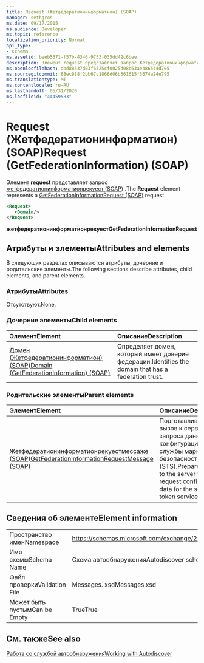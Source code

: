 ```yaml
---
title: Request (Жетфедератионинформатион) (SOAP)
manager: sethgros
ms.date: 09/17/2015
ms.audience: Developer
ms.topic: reference
localization_priority: Normal
api_type:
- schema
ms.assetid: beeb5371-f57b-4346-9753-035dd42c6bee
description: Элемент request представляет запрос Жетфедератионинформатионрекуест (SOAP).
ms.openlocfilehash: dbd88537d03f6325cf0025d08c63ae486544d705
ms.sourcegitcommit: 88ec988f2bb67c1866d06b361615f3674a24e795
ms.translationtype: MT
ms.contentlocale: ru-RU
ms.lasthandoff: 05/31/2020
ms.locfileid: "44459583"
---
```

# <a name="request-getfederationinformation-soap"></a><span data-ttu-id="7a079-103">Request (Жетфедератионинформатион) (SOAP)</span><span class="sxs-lookup"><span data-stu-id="7a079-103">Request (GetFederationInformation) (SOAP)</span></span>

<span data-ttu-id="7a079-104">Элемент **request** представляет запрос [жетфедератионинформатионрекуест (SOAP)](getfederationinformationrequest-soap.md) .</span><span class="sxs-lookup"><span data-stu-id="7a079-104">The **Request** element represents a [GetFederationInformationRequest (SOAP)](getfederationinformationrequest-soap.md) request.</span></span> 
  
```XML
<Request>
   <Domain/>
</Request>
```

 <span data-ttu-id="7a079-105">**жетфедератионинформатионрекуест**</span><span class="sxs-lookup"><span data-stu-id="7a079-105">**GetFederationInformationRequest**</span></span>
## <a name="attributes-and-elements"></a><span data-ttu-id="7a079-106">Атрибуты и элементы</span><span class="sxs-lookup"><span data-stu-id="7a079-106">Attributes and elements</span></span>

<span data-ttu-id="7a079-107">В следующих разделах описываются атрибуты, дочерние и родительские элементы.</span><span class="sxs-lookup"><span data-stu-id="7a079-107">The following sections describe attributes, child elements, and parent elements.</span></span>
  
### <a name="attributes"></a><span data-ttu-id="7a079-108">Атрибуты</span><span class="sxs-lookup"><span data-stu-id="7a079-108">Attributes</span></span>

<span data-ttu-id="7a079-109">Отсутствуют.</span><span class="sxs-lookup"><span data-stu-id="7a079-109">None.</span></span>
  
### <a name="child-elements"></a><span data-ttu-id="7a079-110">Дочерние элементы</span><span class="sxs-lookup"><span data-stu-id="7a079-110">Child elements</span></span>

|<span data-ttu-id="7a079-111">**Элемент**</span><span class="sxs-lookup"><span data-stu-id="7a079-111">**Element**</span></span>|<span data-ttu-id="7a079-112">**Описание**</span><span class="sxs-lookup"><span data-stu-id="7a079-112">**Description**</span></span>|
|:-----|:-----|
|[<span data-ttu-id="7a079-113">Домен (Жетфедератионинформатион) (SOAP)</span><span class="sxs-lookup"><span data-stu-id="7a079-113">Domain (GetFederationInformation) (SOAP)</span></span>](domain-getfederationinformationsoap.md) <br/> |<span data-ttu-id="7a079-114">Определяет домен, который имеет доверие федерации.</span><span class="sxs-lookup"><span data-stu-id="7a079-114">Identifies the domain that has a federation trust.</span></span>  <br/> |
   
### <a name="parent-elements"></a><span data-ttu-id="7a079-115">Родительские элементы</span><span class="sxs-lookup"><span data-stu-id="7a079-115">Parent elements</span></span>

|<span data-ttu-id="7a079-116">**Элемент**</span><span class="sxs-lookup"><span data-stu-id="7a079-116">**Element**</span></span>|<span data-ttu-id="7a079-117">**Описание**</span><span class="sxs-lookup"><span data-stu-id="7a079-117">**Description**</span></span>|
|:-----|:-----|
|[<span data-ttu-id="7a079-118">Жетфедератионинформатионрекуестмессаже (SOAP)</span><span class="sxs-lookup"><span data-stu-id="7a079-118">GetFederationInformationRequestMessage (SOAP)</span></span>](getfederationinformationrequestmessage-soap.md) <br/> |<span data-ttu-id="7a079-119">Подготавливает вызов к серверу для запроса данных конфигурации для службы маркеров безопасности (STS).</span><span class="sxs-lookup"><span data-stu-id="7a079-119">Prepares a call to the server to request configuration data for the security token service (STS).</span></span>  <br/> |
   
## <a name="element-information"></a><span data-ttu-id="7a079-120">Сведения об элементе</span><span class="sxs-lookup"><span data-stu-id="7a079-120">Element information</span></span>

|||
|:-----|:-----|
|<span data-ttu-id="7a079-121">Пространство имен</span><span class="sxs-lookup"><span data-stu-id="7a079-121">Namespace</span></span>  <br/> |https://schemas.microsoft.com/exchange/2010/Autodiscover  <br/> |
|<span data-ttu-id="7a079-122">Имя схемы</span><span class="sxs-lookup"><span data-stu-id="7a079-122">Schema Name</span></span>  <br/> |<span data-ttu-id="7a079-123">Схема автообнаружения</span><span class="sxs-lookup"><span data-stu-id="7a079-123">Autodiscover schema</span></span>  <br/> |
|<span data-ttu-id="7a079-124">Файл проверки</span><span class="sxs-lookup"><span data-stu-id="7a079-124">Validation File</span></span>  <br/> |<span data-ttu-id="7a079-125">Messages. xsd</span><span class="sxs-lookup"><span data-stu-id="7a079-125">Messages.xsd</span></span>  <br/> |
|<span data-ttu-id="7a079-126">Может быть пустым</span><span class="sxs-lookup"><span data-stu-id="7a079-126">Can be Empty</span></span>  <br/> |<span data-ttu-id="7a079-127">True</span><span class="sxs-lookup"><span data-stu-id="7a079-127">True</span></span>  <br/> |
   
## <a name="see-also"></a><span data-ttu-id="7a079-128">См. также</span><span class="sxs-lookup"><span data-stu-id="7a079-128">See also</span></span>



[<span data-ttu-id="7a079-129">Работа со службой автообнаружения</span><span class="sxs-lookup"><span data-stu-id="7a079-129">Working with Autodiscover</span></span>](https://msdn.microsoft.com/library/39726b67-2eb2-451b-9307-cfd0b518b55c%28Office.15%29.aspx)

